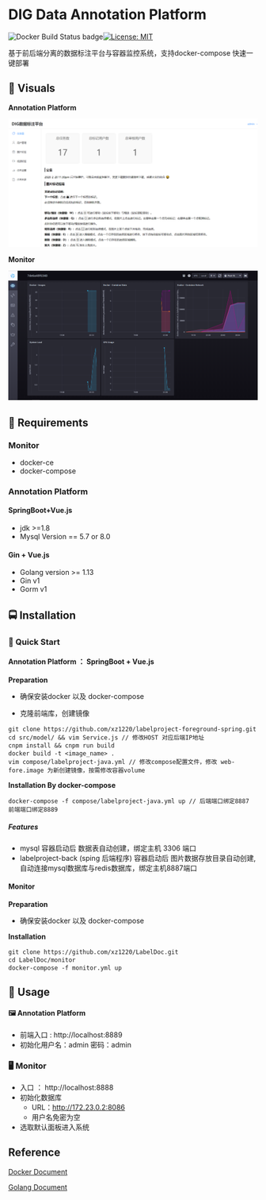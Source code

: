 # DIG Data Annotation Platform

![Docker Build Status badge](https://img.shields.io/badge/docker%20build-passing-brightgreen)[![License: MIT](https://img.shields.io/badge/License-MIT-yellow.svg)](https://opensource.org/licenses/MIT) 

基于前后端分离的数据标注平台与容器监控系统，支持docker-compose 快速一键部署

##  :crystal_ball: **Visuals**

**Annotation Platform**

![Annotation-Platform](./meida/Annotation-Platform.png)



**Monitor**

![monitor](./meida/monitor.png)

##  🍕 **Requirements**

### Monitor

- docker-ce
- docker-compose

### Annotation Platform

#### SpringBoot+Vue.js

- jdk >=1.8
- Mysql Version == 5.7 or 8.0

#### Gin + Vue.js

- Golang version >= 1.13
- Gin v1
- Gorm v1



##  🚍 **Installation**

### 🚀 Quick Start

####  Annotation Platform ： SpringBoot + Vue.js

**Preparation**

- 确保安装docker 以及 docker-compose

- 克隆前端库，创建镜像

```shell
git clone https://github.com/xz1220/labelproject-foreground-spring.git
cd src/model/ && vim Service.js // 修改HOST 对应后端IP地址 
cnpm install && cnpm run build 
docker build -t <image_name> .
vim compose/labelproject-java.yml // 修改compose配置文件，修改 web-fore.image 为新创建镜像，按需修改容器volume
```

**Installation By docker-compose**

```shell
docker-compose -f compose/labelproject-java.yml up // 后端端口绑定8887 前端端口绑定8889 
```
##### Features

- mysql 容器启动后 数据表自动创建，绑定主机 3306 端口
- labelproject-back (sping 后端程序) 容器启动后 图片数据存放目录自动创建, 自动连接mysql数据库与redis数据库，绑定主机8887端口

#### Monitor 

**Preparation** 

- 确保安装docker 以及 docker-compose

**Installation**

```shell
git clone https://github.com/xz1220/LabelDoc.git 
cd LabelDoc/monitor
docker-compose -f monitor.yml up
```



##  🚩 **Usage**

#### 🖼 Annotation Platform

- 前端入口  : http://localhost:8889
- 初始化用户名：admin 密码：admin

### 🖥 Monitor

- 入口 ： http://localhost:8888
- 初始化数据库
  - URL：http://172.23.0.2:8086
  - 用户名免密为空
- 选取默认面板进入系统



## Reference

[Docker Document](https://docs.docker.com/)

[Golang Document](https://golang.org/doc/)

